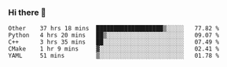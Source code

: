 ### Hi there 👋

<!--
**skywalkerwang98/skywalkerwang98** is a ✨ _special_ ✨ repository because its `README.md` (this file) appears on your GitHub profile.

Here are some ideas to get you started:

- 🔭 I’m currently working on ...
- 🌱 I’m currently learning ...
- 👯 I’m looking to collaborate on ...
- 🤔 I’m looking for help with ...
- 💬 Ask me about ...
- 📫 How to reach me: ...
- 😄 Pronouns: ...
- ⚡ Fun fact: ...
-->

<!--START_SECTION:waka-->
```text
Other    37 hrs 18 mins  ███████████████████▒░░░░░   77.82 % 
Python   4 hrs 20 mins   ██▒░░░░░░░░░░░░░░░░░░░░░░   09.07 % 
C++      3 hrs 35 mins   ██░░░░░░░░░░░░░░░░░░░░░░░   07.49 % 
CMake    1 hr 9 mins     ▓░░░░░░░░░░░░░░░░░░░░░░░░   02.41 % 
YAML     51 mins         ▒░░░░░░░░░░░░░░░░░░░░░░░░   01.78 % 
```
<!--END_SECTION:waka-->
